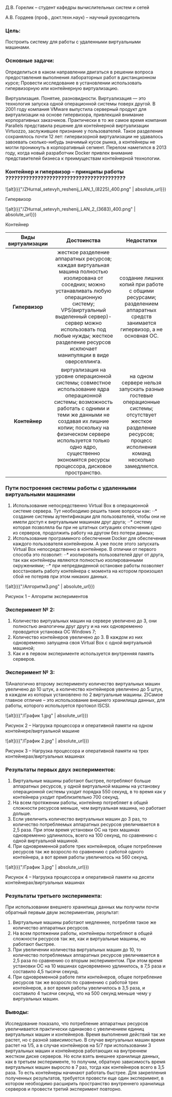 Д.В. Горелик – студент кафедры вычислительных систем и сетей

А.В. Гордеев (проф., докт.техн.наук) – научный руководитель

### Цель:

Построить систему для работы с удаленными виртуальными машинами.

### Основные задачи:

Определиться в каком направлении двигаться в решении вопроса предоставления выполнения лабораторных работ в дистанционном курсе;
Провести исследование в установлении использовать гипервизорную или контейнерную виртуализацию.

Виртуализация. Понятие, разновидности. 
 Виртуализация — это технология запуска одной операционной системы поверх другой. В 2001 году компания VMware выпустила серверный продукт для виртуализации на основе гипервизора, привлекший внимание корпоративных заказчиков. Практически в то же самое время компания Parallels представила решение для контейнерной виртуализации Virtuozzo, заслужившее признание у пользователей. Такое разделение сохранялось почти 12 лет: гипервизорной виртуализации не удавалось завоевать сколько-нибудь значимый кусок рынка, а контейнеры не могли проникнуть в корпоративный сегмент. Перелом наметился в 2013 году, когда новый разработчик Docker привлек внимание представителей бизнеса к преимуществам контейнерной технологии.

### Контейнер и гипервизор – принципы работы ?????????????????????????????????????????

 
![alt]({{"/ZHurnal_setevyh_reshenij_LAN_1_(8225)_400.png" | absolute_url}}) 

Гипервизор

![alt]({{"/ZHurnal_setevyh_reshenij_LAN_2_(3683)_400.png" | absolute_url}}) 

Контейнер

 
Виды виртуализации | Достоинства | Недостатки
:---: | :---: | :---: 
**Гипервизор** | жесткое разделение аппаратных ресурсов; каждая виртуальная машина полностью изолирована от соседних; можно устанавливать любую операционную систему; VPS(виртуальный выделенный сервер)-сервер можно использовать под любые нужды; жесткое разделение ресурсов исключает манипуляции в виде оверселлинга. | создание лишних копий при работе с общими ресурсами; разделением аппаратных средств занимается гипервизор, а не основная ОС.
**Контейнер** | виртуализация на уровне операционной системы; совместное использование ядра операционной системы; возможность работать с одними и теми же данными не создавая их лишние копии; поскольку на физическом сервере используется только одно ядро, существенно экономятся ресурсы процессора, дисковое пространство. | на одном сервере нельзя запускать разные гостевые операционные системы; отсутствует жесткое разделение ресурсов; процесс исполнения команд несколько замедляется. 

 
### Пути построения системы работы с удаленными виртуальными машинами
 
1) Использование непосредственно Virtual Box в операционной системе сервера. Тут необходимо решить такие вопросы как: 
	⋅⋅* создание системы аутентификации для пользователей, чтобы они не имели доступ к виртуальным машинам друг друга;
	⋅⋅* систему которая позволяла бы при не штатных ситуациях отключения одно из серверов, продолжить работу на другом без потери данных;
2) Использование программного обеспечения Docker для обеспечения каждого пользователя контейнером. А уже после этого запускать Virtual Box непосредственно в контейнере. В отличии от первого способа это позволит:
	⋅⋅* изолировать пользователей друг от друга, так как контейнеры являются полностью изолированными окружениями;
	⋅⋅* при непредвиденной остановке работы позволяет восстановить работу контейнера с момента на котором произошел сбой не потеряв при этом никаких данных.

![alt]({{"/Алгоритм3.png" | absolute_url}}) 

Рисунок 1 – Алгоритм экспериментов

### Эксперимент № 2:
 
1) Количество виртуальных машин на сервере увеличено до 3, они полностью аналогичны друг другу и на них одновременно проводится установка  ОС Windows 7;
2) Количество контейнеров увеличено до 3. В каждом из них одновременно запущена своя Virtual Box с одной виртуальной машиной;
3) Как и в первом эксперименте используется внутренняя память серверов. 

### Эксперимент № 3:
 
1)Аналогично второму эксперименту количество виртуальных машин увеличено до 10 штук, а количество контейнеров увеличено до 5 штук, в каждом из которых установлено по 2 виртуальные машины. 
2)Самое главное отличие – это использование внешнего хранилища данных, для работы, которого используется протокол ISCSI.

![alt]({{"/График 1.jpg" | absolute_url}}) 

Рисунок 2 – Нагрузка процессора и оперативной памяти на одном контейнере/виртуальной машине
 
![alt]({{"/График 2.jpg" | absolute_url}}) 

Рисунок 3 – Нагрузка процессора и оперативной памяти на трех контейнерах/виртуальных машинах

### Результаты первых двух  экспериментов:
  
1) Виртуальные машины работают быстрее, потребляют больше аппаратных ресурсов, у одной виртуальной машины на установку операционной системы уходит порядка 550 секунд, в то время как у контейнера уходит приблизительно 700 секунд. 
2) На всем протяжении работы, контейнер потребляет в общей сложности ресурсов меньше, чем виртуальная машина, но работает дольше.
3) Если увеличить количество виртуальных машин до 3 раз, то количество потребляемых аппаратных ресурсов увеличивается в 2,5 раза. При этом время установки ОС на трех машинах одновременно удлинилось, всего на 100 секунд, по сравнению с одной виртуальной машиной.
4) При одновременной работе трех контейнеров, общее потребление ресурсов так же возросло по сравнению с работой одного контейнера, а вот время работы увеличилось на 560 секунд.

![alt]({{"/График 3.jpg" | absolute_url}}) 

Рисунок 4 – Нагрузка процессора и оперативной памяти на десяти контейнерах/виртуальных машинах

### Результаты третьего эксперимента:
  
 При использовании внешнего хранилища данных мы получили почти обратный первым двум экспериментам, результат:
1) Виртуальные машины работают медленнее, потребляя такое же количество аппаратных ресурсов. 
2) На всем протяжении работы, контейнеры потребляют в общей сложности ресурсов так же, как и виртуальные машины, но работают быстрее.
3) При увеличении количества виртуальных машин до 10, то количество потребляемых аппаратных ресурсов увеличивается в 2,5 раза по сравнению со вторым экспериментом. При этом время установки ОС на 10 машинах одновременно удлинилось, в 7,5 раза и составило 4,5 тысячи секунд.
4) При одновременной работе пяти контейнеров, общее потребление ресурсов так же возросло по сравнению с работой трех контейнеров, а вот время работы увеличилось в 3,5 раза, и составило 4 тысячи секунд, что на 500 секунд меньше чему у виртуальных машин.

### Выводы:
 
Исследование показало, что потребление аппаратных ресурсов увеличивается практически одинаково с увеличением единиц виртуальных машин и контейнеров. Время выполнения действий так же растет, но с разной зависимостью. В случае виртуальных машин время растет на 1/5, а в случае контейнеров на 5/7 при использовании 3 виртуальных машин и контейнеров работающих на внутреннем жестком диске серверов. Но если взять внешнее хранилище данных, как в третьем эксперименте, то получим, обратную зависимость время виртуальных машин выросло в 7 раз, тогда как контейнеров всего в 3,5 раза. То есть контейнеры начинают работать быстрее. Для закрепления полученных результатов, требуется провести еще один эксперимент, в котором необходимо расширить пространство внутреннего хранилища серверов и провести третий эксперимент повторно. 

 
